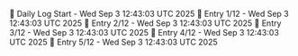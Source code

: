 📅 Daily Log Start - Wed Sep  3 12:43:03 UTC 2025
📌 Entry 1/12 - Wed Sep  3 12:43:03 UTC 2025
📌 Entry 2/12 - Wed Sep  3 12:43:03 UTC 2025
📌 Entry 3/12 - Wed Sep  3 12:43:03 UTC 2025
📌 Entry 4/12 - Wed Sep  3 12:43:03 UTC 2025
📌 Entry 5/12 - Wed Sep  3 12:43:03 UTC 2025
